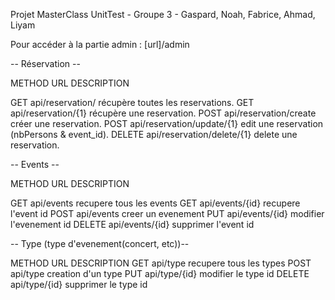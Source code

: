 Projet MasterClass UnitTest - Groupe 3 - Gaspard, Noah, Fabrice, Ahmad, Liyam



Pour accéder à la partie admin : [url]/admin



-- Réservation --

METHOD          URL                         DESCRIPTION

GET            api/reservation/                récupère toutes les reservations.
GET             api/reservation/{1}            récupère une reservation.
POST            api/reservation/create            créer une reservation.
POST            api/reservation/update/{1}        edit une reservation (nbPersons & event_id).
DELETE          api/reservation/delete/{1}        delete une reservation.


-- Events --

METHOD        URL            DESCRIPTION

GET           api/events        recupere tous les events
GET           api/events/{id}     recupere l'event id
POST          api/events        creer un evenement
PUT           api/events/{id}     modifier l'evenement id
DELETE        api/events/{id}     supprimer l'event id

-- Type (type d'evenement(concert, etc))--

METHOD        URL            DESCRIPTION
GET           api/type        recupere tous les types
POST          api/type        creation d'un type
PUT           api/type/{id}        modifier le type id
DELETE        api/type/{id}        supprimer le type id

